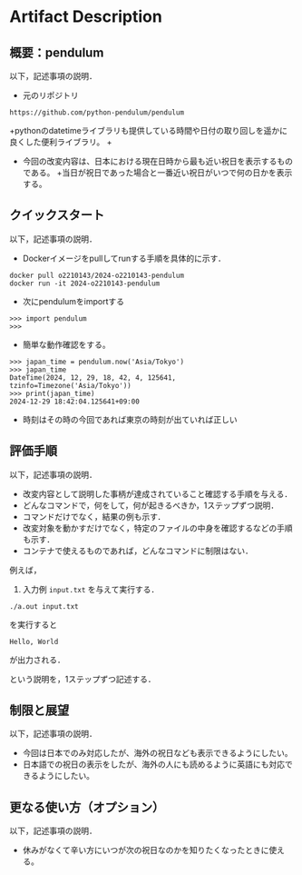 # Artifact Description

## 概要：pendulum

以下，記述事項の説明．

* 元のリポジトリ
```
https://github.com/python-pendulum/pendulum
```
  +pythonのdatetimeライブラリも提供している時間や日付の取り回しを遥かに良くした便利ライブラリ。
  +

* 今回の改変内容は、日本における現在日時から最も近い祝日を表示するものである。
  +当日が祝日であった場合と一番近い祝日がいつで何の日かを表示する。


## クイックスタート

以下，記述事項の説明．

* Dockerイメージをpullしてrunする手順を具体的に示す．

```
docker pull o2210143/2024-o2210143-pendulum
docker run -it 2024-o2210143-pendulum
```
* 次にpendulumをimportする


```
>>> import pendulum
>>>
```

* 簡単な動作確認をする。

```
>>> japan_time = pendulum.now('Asia/Tokyo')
>>> japan_time
DateTime(2024, 12, 29, 18, 42, 4, 125641, tzinfo=Timezone('Asia/Tokyo'))
>>> print(japan_time)
2024-12-29 18:42:04.125641+09:00
```
* 時刻はその時の今回であれば東京の時刻が出ていれば正しい

## 評価手順

以下，記述事項の説明．

* 改変内容として説明した事柄が達成されていること確認する手順を与える．
* どんなコマンドで，何をして，何が起きるべきか，1ステップずつ説明．
* コマンドだけでなく，結果の例も示す．
* 改変対象を動かすだけでなく，特定のファイルの中身を確認するなどの手順も示す．
* コンテナで使えるものであれば，どんなコマンドに制限はない．

例えば，

1. 入力例 `input.txt` を与えて実行する．

```
./a.out input.txt
```

を実行すると

```
Hello, World
```

が出力される．

という説明を，1ステップずつ記述する．

## 制限と展望

以下，記述事項の説明．

* 今回は日本でのみ対応したが、海外の祝日なども表示できるようにしたい。
* 日本語での祝日の表示をしたが、海外の人にも読めるように英語にも対応できるようにしたい。

## 更なる使い方（オプション）

以下，記述事項の説明．

* 休みがなくて辛い方にいつが次の祝日なのかを知りたくなったときに使える。
